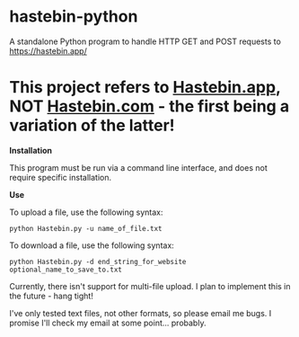 # hastebin-python
A standalone Python program to handle HTTP GET and POST requests to https://hastebin.app/

# This project refers to [Hastebin.app](https://hastebin.app/), NOT [Hastebin.com](https://hastebin.com/) - the first being a variation of the latter!

**Installation**

This program must be run via a command line interface, and does not require specific installation.

**Use**

To upload a file, use the following syntax:

`python Hastebin.py -u name_of_file.txt`

To download a file, use the following syntax:

`python Hastebin.py -d end_string_for_website optional_name_to_save_to.txt`

Currently, there isn't support for multi-file upload. I plan to implement this in the future - hang tight!

I've only tested text files, not other formats, so please email me bugs. I promise I'll check my email at some point... probably.
